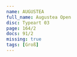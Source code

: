 ```yaml
---
name: AUGUSTEA
full_name: Augustea Open
disc: Typeart 03
page: 164/2
docs: 91/2
missing: true
tags: [Groß]
---
```

